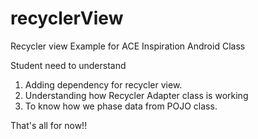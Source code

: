 # recyclerView
Recycler view Example for ACE Inspiration Android Class

Student need to understand

1. Adding dependency for recycler view.
2. Understanding how Recycler Adapter class is working
3. To know how we phase data from POJO class.

That's all for now!!
